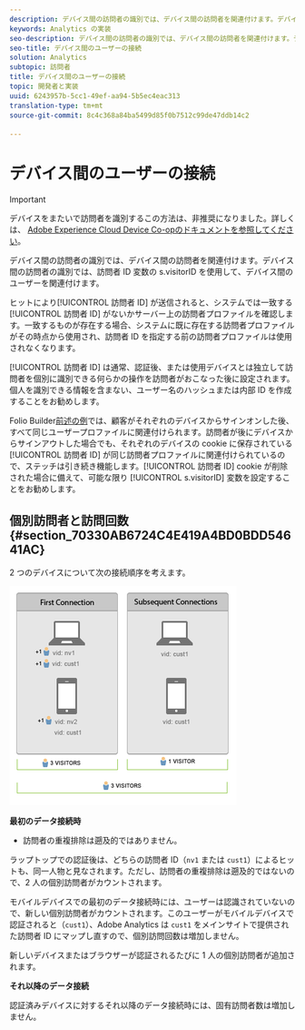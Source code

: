```yaml
---
description: デバイス間の訪問者の識別では、デバイス間の訪問者を関連付けます。デバイス間の訪問者の識別では、訪問者 ID 変数の s.visitorID を使用して、デバイス間のユーザーを関連付けます。
keywords: Analytics の実装
seo-description: デバイス間の訪問者の識別では、デバイス間の訪問者を関連付けます。デバイス間の訪問者の識別では、訪問者 ID 変数の s.visitorID を使用して、デバイス間のユーザーを関連付けます。
seo-title: デバイス間のユーザーの接続
solution: Analytics
subtopic: 訪問者
title: デバイス間のユーザーの接続
topic: 開発者と実装
uuid: 6243957b-5cc1-49ef-aa94-5b5ec4eac313
translation-type: tm+mt
source-git-commit: 8c4c368a84ba5499d85f0b7512c99de47ddb14c2

---
```



# デバイス間のユーザーの接続

>[!IMPORTANT]
>
>デバイスをまたいで訪問者を識別するこの方法は、非推奨になりました。詳しくは、 [Adobe Experience Cloud Device Co-opのドキュメントを参照してください](https://marketing.adobe.com/resources/help/en_US/mcdc/)。

デバイス間の訪問者の識別では、デバイス間の訪問者を関連付けます。デバイス間の訪問者の識別では、訪問者 ID 変数の s.visitorID を使用して、デバイス間のユーザーを関連付けます。

ヒットにより[!UICONTROL 訪問者 ID] が送信されると、システムでは一致する[!UICONTROL 訪問者 ID] がないかサーバー上の訪問者プロファイルを確認します。一致するものが存在する場合、システムに既に存在する訪問者プロファイルがその時点から使用され、訪問者 ID を指定する前の訪問者プロファイルは使用されなくなります。

[!UICONTROL 訪問者 ID] は通常、認証後、または使用デバイスとは独立して訪問者を個別に識別できる何らかの操作を訪問者がおこなった後に設定されます。個人を識別できる情報を含まない、ユーザー名のハッシュまたは内部 ID を作成することをお勧めします。

Folio Builder[前述の例](/help/implement/js-implementation/xdevice-visid/xdevice-connecting.md)では、顧客がそれぞれのデバイスからサインオンした後、すべて同じユーザープロファイルに関連付けられます。訪問者が後にデバイスからサインアウトした場合でも、それぞれのデバイスの cookie に保存されている[!UICONTROL 訪問者 ID] が同じ訪問者プロファイルに関連付けられているので、ステッチは引き続き機能します。[!UICONTROL 訪問者 ID] cookie が削除された場合に備えて、可能な限り [!UICONTROL s.visitorID] 変数を設定することをお勧めします。

## 個別訪問者と訪問回数 {#section_70330AB6724C4E419A4BD0BDD54641AC}

2 つのデバイスについて次の接続順序を考えます。

![](assets/xdevice-counts.png)

**最初のデータ接続時**

* 訪問者の重複排除は遡及的ではありません。

ラップトップでの認証後は、どちらの訪問者 ID（`nv1` または `cust1`）によるヒットも、同一人物と見なされます。ただし、訪問者の重複排除は遡及的ではないので、2 人の個別訪問者がカウントされます。

モバイルデバイスでの最初のデータ接続時には、ユーザーは認識されていないので、新しい個別訪問者がカウントされます。このユーザーがモバイルデバイスで認証されると（`cust1`）、Adobe Analytics は `cust1` をメインサイトで提供された訪問者 ID にマップし直すので、個別訪問回数は増加しません。

新しいデバイスまたはブラウザーが認証されるたびに 1 人の個別訪問者が追加されます。

**それ以降のデータ接続**

認証済みデバイスに対するそれ以降のデータ接続時には、固有訪問者数は増加しません。
